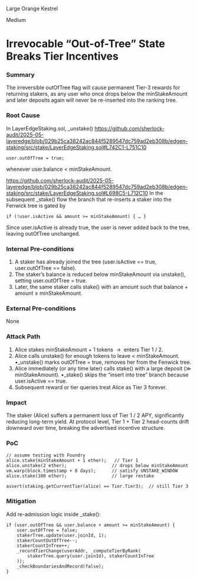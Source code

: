 Large Orange Kestrel

Medium

# Irrevocable “Out-of-Tree” State Breaks Tier Incentives

### Summary

The irreversible outOfTree flag will cause permanent Tier-3 rewards for returning stakers, as any user who once drops below the minStakeAmount and later deposits again will never be re-inserted into the ranking tree.

### Root Cause

In LayerEdgeStaking.sol, _unstake()
https://github.com/sherlock-audit/2025-05-layeredge/blob/029b25ca38242ac844f5289547dc759ad2eb308b/edgen-staking/src/stake/LayerEdgeStaking.sol#L742C1-L751C10
```solidity
user.outOfTree = true;
```

whenever user.balance < minStakeAmount.

https://github.com/sherlock-audit/2025-05-layeredge/blob/029b25ca38242ac844f5289547dc759ad2eb308b/edgen-staking/src/stake/LayerEdgeStaking.sol#L698C5-L712C10
In the subsequent _stake() flow the branch that re-inserts a staker into the Fenwick tree is gated by
```solidity
if (!user.isActive && amount >= minStakeAmount) { … }
```

Since user.isActive is already true, the user is never added back to the tree, leaving outOfTree unchanged.

### Internal Pre-conditions

1.	A staker has already joined the tree (user.isActive == true, user.outOfTree == false).
2.	The staker’s balance is reduced below minStakeAmount via unstake(), setting user.outOfTree = true.
3.	Later, the same staker calls stake() with an amount such that balance + amount ≥ minStakeAmount.

### External Pre-conditions

None

### Attack Path

1.	Alice stakes minStakeAmount + 1 tokens  →  enters Tier 1 / 2.
2.	Alice calls unstake() for enough tokens to leave < minStakeAmount.
•_unstake() marks outOfTree = true, removes her from the Fenwick tree.
3.	Alice immediately (or any time later) calls stake() with a large deposit (≫ minStakeAmount).
•_stake() skips the “insert into tree” branch because user.isActive == true.
4.	Subsequent reward or tier queries treat Alice as Tier 3 forever.

### Impact

The staker (Alice) suffers a permanent loss of Tier 1 / 2 APY, significantly reducing long-term yield.
At protocol level, Tier 1 + Tier 2 head-counts drift downward over time, breaking the advertised incentive structure.

### PoC
```solidity
// assume testing with Foundry
alice.stake(minStakeAmount + 1 ether);   // Tier 1
alice.unstake(2 ether);                 // drops below minStakeAmount
vm.warp(block.timestamp + 8 days);      // satisfy UNSTAKE_WINDOW
alice.stake(100 ether);                 // large restake

assert(staking.getCurrentTier(alice) == Tier.Tier3);  // still Tier 3
```
### Mitigation

Add re-admission logic inside _stake():
```solidity
if (user.outOfTree && user.balance + amount >= minStakeAmount) {
    user.outOfTree = false;
    stakerTree.update(user.joinId, 1);
    stakerCountOutOfTree--;
    stakerCountInTree++;
    _recordTierChange(userAddr, _computeTierByRank(
        stakerTree.query(user.joinId), stakerCountInTree
    ));
    _checkBoundariesAndRecord(false);
}
```